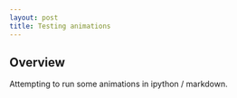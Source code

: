 ```yaml
---
layout: post
title: Testing animations
---
```



## Overview

Attempting to run some animations in ipython / markdown.



